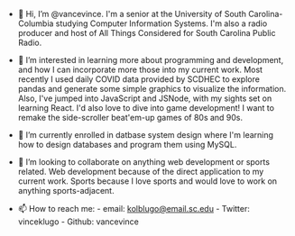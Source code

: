 - 👋 Hi, I’m @vancevince. I'm a senior at the University of South Carolina-Columbia studying Computer Information Systems. 
     I'm also a radio producer and host of All Things Considered for South Carolina Public Radio.
     
- 👀 I’m interested in learning more about programming and development, and how I can incorporate more those into my current work.
     Most recently I used daily COVID data provided by SCDHEC to explore pandas and generate some simple graphics to visualize the information. 
     Also, I've jumped into JavaScript and JSNode, with my sights set on learning React. I'd also love to dive into 
     game development! I want to remake the side-scroller beat'em-up games of 80s and 90s.

- 🌱 I’m currently enrolled in datbase system design where I'm learning how to design databases and program them using MySQL.
     
- 💞️ I’m looking to collaborate on anything web development or sports related. Web development because of the direct application
     to my current work. Sports because I love sports and would love to work on anything sports-adjacent. 
- 📫 How to reach me: 
        - email: kolblugo@email.sc.edu
        - Twitter: vinceklugo
        - Github: vancevince

<!---
vancevince/vancevince is a ✨ special ✨ repository because its `README.md` (this file) appears on your GitHub profile.
You can click the Preview link to take a look at your changes.
--->
